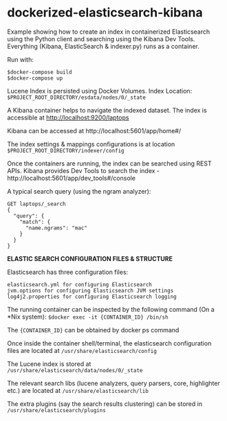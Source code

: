 # dockerized-elasticsearch-kibana

Example showing how to create an index in containerized Elasticsearch using the Python client and searching using the Kibana Dev Tools. Everything (Kibana, ElasticSearch & indexer.py) runs as a container.

Run with:
```
$docker-compose build
$docker-compose up
```

Lucene Index is persisted using Docker Volumes. Index Location: ```$PROJECT_ROOT_DIRECTORY/esdata/nodes/0/_state```

A Kibana container helps to navigate the indexed dataset. The index is accessible at <http://localhost:9200/laptops>

Kibana can be accessed at http://localhost:5601/app/home#/

The index settings & mappings configurations is at location ```$PROJECT_ROOT_DIRECTORY/indexer/config```

Once the containers are running, the index can be searched using REST APIs. Kibana provides Dev Tools to search the index - http://localhost:5601/app/dev_tools#/console

A typical search query (using the ngram analyzer):
```
GET laptops/_search
{
  "query": {
    "match": {
      "name.ngrams": "mac"
    }
  }
}
```
**ELASTIC SEARCH CONFIGURATION FILES & STRUCTURE**

Elasticsearch has three configuration files:
```
elasticsearch.yml for configuring Elasticsearch
jvm.options for configuring Elasticsearch JVM settings
log4j2.properties for configuring Elasticsearch logging
```
The running container can be inspected by the following command (On a *Nix system):
``` $docker exec -it {CONTAINER_ID} /bin/sh ```

The ```{CONTAINER_ID}``` can be obtained by docker ps command

Once inside the container shell/terminal, the elasticsearch configuration files are located at ```/usr/share/elasticsearch/config```

The Lucene index is stored at ```/usr/share/elasticsearch/data/nodes/0/_state```

The relevant search libs (lucene analyzers, query parsers, core, highlighter etc.) are located at ```/usr/share/elasticsearch/lib```

The extra plugins (say the search results clustering) can be stored in ```/usr/share/elasticsearch/plugins```
